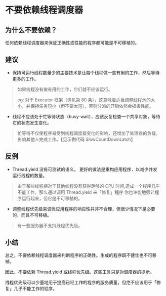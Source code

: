 # 不要依赖线程调度器

## 为什么不要依赖？

任何依赖线程调度器来保证正确性或性能的程序都可能是不可移植的。

## 建议

- 保持可运行线程数量少的主要技术是让每个线程做一些有用的工作，然后等待更多的工作。

> 如果线程没有做有用的工作，它们就不应该运行。
>
> eg: 对于 Executor 框架（详见第 80 条），这意味着适当调整线程池的大小，并保持任务短小（但不要太短），否则分派的开销依然会损害性能。

- 线程不应该处于忙等待状态（busy-wait），应该反复检查一个共享对象，等待它的状态发生变化。

> 忙等待不仅使程序易受到线程调度器变化的影响，还增加了处理器的负载，影响其他人完成工作。【见示例代码 SlowCountDownLatch】

## 反例

- Thread.yield 没有可测试的语义。 更好的做法是重构应用程序，以减少并发运行线程的数量。

> 由于某些线程相对于其他线程没有获得足够的 CPU 时间,造成一个程序几乎不能工作，那么通过调用 Thread.yield 来「修复」程序 你也许能勉强让程序运行起来，但它是不可移植的。

- 调整线程优先级来调优应用程序的响应性并非不合理，但很少情况下是必要的，而且不可移植。

> 有一些服务器不支持线程优先级。

## 小结

总之，不要依赖线程调度器来判断程序的正确性。生成的程序既不健壮也不可移植。

因此，不要依赖 Thread.yield 或线程优先级。这些工具只是对调度器的提示。

线程优先级可以少量地用于提高已经工作的程序的服务质量，但绝不应该用于「修复」几乎不能工作的程序。